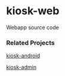 # kiosk-web
Webapp source code


### Related Projects
[kiosk-android](https://github.com/coderbunker/kiosk-android)

[kiosk-admin](https://github.com/coderbunker/kiosk-admin)

